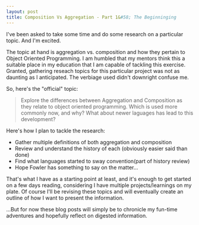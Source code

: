 ```yaml
---
layout: post
title: Composition Vs Aggregation - Part 1&#58; The Beginninging
---
```


I've been asked to take some time and do some research on a particular topic. And I'm excited.

The topic at hand is aggregation vs. composition and how they pertain to Object Oriented Programming. I am humbled that my mentors think this a suitable place in my education that I am capable of tackling this exercise. Granted, gathering reseach topics for this particular project was not as daunting as I anticipated. The verbiage used didn't downright confuse me.

So, here's the "official" topic:

> Explore the differences between Aggregation and Composition as they relate to object oriented programming. Which is used more commonly now, and why? What about newer laguages has lead to this development?

Here's how I plan to tackle the research:

  - Gather multiple definitions of both aggregation and composition
  - Review and understand the history of each (obviously easier said than done)
  - Find what languages started to sway convention(part of history review)
  - Hope Fowler has something to say on the matter...

That's what I have as a starting point at least, and it's enough to get started on a few days reading, considering I have multiple projects/learnings on my plate. Of course I'll be revising these topics and will eventually create an outline of how I want to present the information.

...But for now these blog posts will simply be to chronicle my fun-time adventures and hopefully reflect on digested information.
